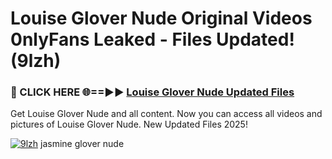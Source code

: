 # Louise Glover Nude Original Videos 0nlyFans Leaked - Files Updated! (9lzh)

<h3>🔴 CLICK HERE 🌐==►► <a href="https://tinyurl.com/52m3yx9h" rel="nofollow">Louise Glover Nude Updated Files</a></h3>

Get Louise Glover Nude and all content. Now you can access all videos and pictures of Louise Glover Nude. New Updated Files 2025!

[![9lzh](https://i.imgur.com/TnHtlc8.gif)](https://tinyurl.com/52m3yx9h)
jasmine glover nude